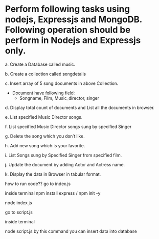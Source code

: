 # Perform following tasks using nodejs, Expressjs and MongoDB. Following operation should be perform in Nodejs and Expressjs only. 

a. Create a Database called music.

b. Create a collection called songdetails

c. Insert array of 5 song documents in above Collection. 
  - Document have following field: 
    - Songname, Film, Music_director, singer

d. Display total count of documents and List all the documents in browser.

e. List specified Music Director songs.

f. List specified Music Director songs sung by specified Singer

g. Delete the song which you don’t like. 

h. Add new song which is your favorite.

i. List Songs sung by Specified Singer from specified film.

j. Update the document by adding Actor and Actress name.

k. Display the data in Browser in tabular format.

how to run code??
go to index.js

inside terminal
npm install express / npm init -y


node index.js

go to script.js

inside terminal 

node script.js
by this command you can insert data into database